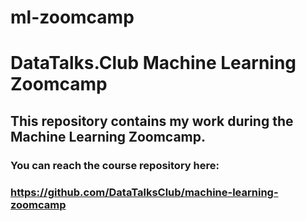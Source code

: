 # ml-zoomcamp
# DataTalks.Club Machine Learning Zoomcamp

## This repository contains my work during the Machine Learning Zoomcamp.

### You can reach the course repository here:

### https://github.com/DataTalksClub/machine-learning-zoomcamp
